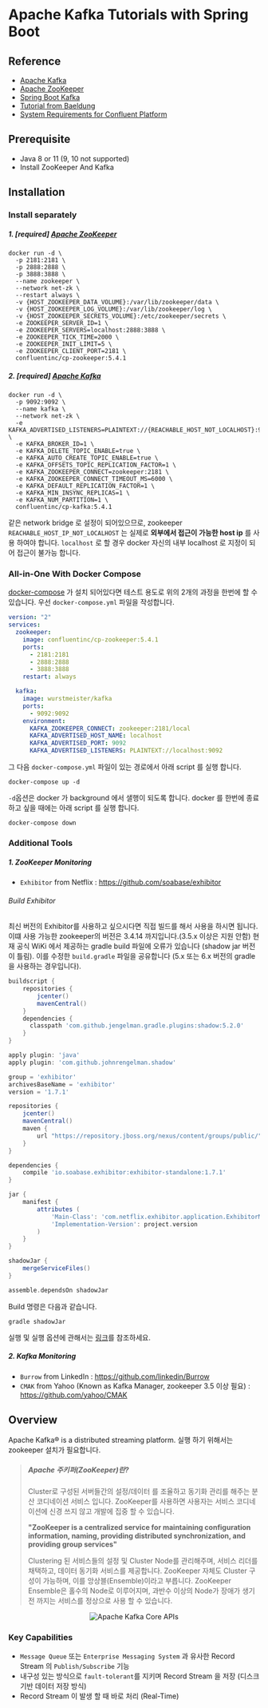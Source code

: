 # Apache Kafka Tutorials with Spring Boot

## Reference

* [Apache Kafka](https://kafka.apache.org/)
* [Apache ZooKeeper](https://zookeeper.apache.org/)
* [Spring Boot Kafka](https://docs.spring.io/spring-boot/docs/2.2.6.RELEASE/reference/htmlsingle/#boot-features-kafka)
* [Tutorial from Baeldung](https://www.baeldung.com/spring-kafka)
* [System Requirements for Confluent Platform](https://docs.confluent.io/current/installation/system-requirements.html)

## Prerequisite

* Java 8 or 11 (9, 10 not supported)
* Install ZooKeeper And Kafka

## Installation

### Install separately

##### 1. [required] [Apache ZooKeeper](https://hub.docker.com/r/confluentinc/cp-zookeeper)

```shell script
docker run -d \
  -p 2181:2181 \
  -p 2888:2888 \
  -p 3888:3888 \
  --name zookeeper \
  --network net-zk \
  --restart always \
  -v {HOST_ZOOKEEPER_DATA_VOLUME}:/var/lib/zookeeper/data \
  -v {HOST_ZOOKEEPER_LOG_VOLUME}:/var/lib/zookeeper/log \
  -v {HOST_ZOOKEEPER_SECRETS_VOLUME}:/etc/zookeeper/secrets \
  -e ZOOKEEPER_SERVER_ID=1 \
  -e ZOOKEEPER_SERVERS=localhost:2888:3888 \
  -e ZOOKEEPER_TICK_TIME=2000 \
  -e ZOOKEEPER_INIT_LIMIT=5 \
  -e ZOOKEEPER_CLIENT_PORT=2181 \
  confluentinc/cp-zookeeper:5.4.1
```

##### 2. [required] [Apache Kafka](https://hub.docker.com/r/confluentinc/cp-kafka)

```shell script
docker run -d \
  -p 9092:9092 \
  --name kafka \
  --network net-zk \
  -e KAFKA_ADVERTISED_LISTENERS=PLAINTEXT://{REACHABLE_HOST_NOT_LOCALHOST}:9092 \
  -e KAFKA_BROKER_ID=1 \
  -e KAFKA_DELETE_TOPIC_ENABLE=true \
  -e KAFKA_AUTO_CREATE_TOPIC_ENABLE=true \
  -e KAFKA_OFFSETS_TOPIC_REPLICATION_FACTOR=1 \
  -e KAFKA_ZOOKEEPER_CONNECT=zookeeper:2181 \
  -e KAFKA_ZOOKEEPER_CONNECT_TIMEOUT_MS=6000 \
  -e KAFKA_DEFAULT_REPLICATION_FACTOR=1 \
  -e KAFKA_MIN_INSYNC_REPLICAS=1 \
  -e KAFKA_NUM_PARTITION=1 \
  confluentinc/cp-kafka:5.4.1
```

같은 network bridge 로 설정이 되어있으므로, zookeeper
`REACHABLE_HOST_IP_NOT_LOCALHOST` 는 실제로 **외부에서 접근이 가능한 host ip** 를 사용 하여야 합니다. `localhost` 로 할 경우 docker 자신의 내부 localhost 로 지정이 되어 접근이 불가능 합니다.  

### All-in-One With Docker Compose

[docker-compose](https://docs.docker.com/compose/install/) 가 설치 되어있다면 테스트 용도로 위의 2개의 과정을 한번에 할 수 있습니다. 우선 `docker-compose.yml` 파일을 작성합니다.
```yaml
version: "2"
services:
  zookeeper:
    image: confluentinc/cp-zookeeper:5.4.1
    ports:
      - 2181:2181
      - 2888:2888
      - 3888:3888
    restart: always

  kafka:
    image: wurstmeister/kafka
    ports:
      - 9092:9092
    environment:
      KAFKA_ZOOKEEPER_CONNECT: zookeeper:2181/local
      KAFKA_ADVERTISED_HOST_NAME: localhost
      KAFKA_ADVERTISED_PORT: 9092
      KAFKA_ADVERTISED_LISTENERS: PLAINTEXT://localhost:9092
```

그 다음 `docker-compose.yml` 파일이 있는 경로에서 아래 script 를 실행 합니다.
```shell script
docker-compose up -d
```

`-d`옵션은 docker 가 background 에서 샐행이 되도록 합니다. docker 를 한번에 종료하고 싶을 때에는 아래 script 를 실행 합니다.
```shell script
docker-compose down
```

### Additional Tools

##### 1. ZooKeeper Monitoring
* `Exhibitor` from Netflix : https://github.com/soabase/exhibitor

###### Build Exhibitor

최신 버전의 Exhibitor를 사용하고 싶으시다면 직접 빌드를 해서 사용을 하시면 됩니다. 이떄 사용 가능한 zookeeper의 버전은 3.4.14 까지입니다.(3.5.x 이상은 지원 안함) 현재 공식 WiKi 에서 제공하는 gradle build 파일에 오류가 있습니다 (shadow jar 버전이 틀림). 이를 수정한 `build.gradle` 파일을 공유합니다 (5.x 또는 6.x 버전의 gradle 을 사용하는 경우입니다).

```groovy
buildscript {
    repositories {
        jcenter()
        mavenCentral()
    }
    dependencies {
      classpath 'com.github.jengelman.gradle.plugins:shadow:5.2.0'
    }
}

apply plugin: 'java'
apply plugin: 'com.github.johnrengelman.shadow'

group = 'exhibitor'
archivesBaseName = 'exhibitor'
version = '1.7.1'

repositories {
    jcenter()
    mavenCentral()
    maven {
        url "https://repository.jboss.org/nexus/content/groups/public/"
    }
}

dependencies {
    compile 'io.soabase.exhibitor:exhibitor-standalone:1.7.1'
}

jar {
    manifest {
        attributes (
            'Main-Class': 'com.netflix.exhibitor.application.ExhibitorMain',
            'Implementation-Version': project.version
        )
    }
}

shadowJar {
    mergeServiceFiles()
}

assemble.dependsOn shadowJar
``` 

Build 명령은 다음과 같습니다.

```shell script
gradle shadowJar
```

실행 및 실행 옵션에 관해서는 [링크](https://github.com/soabase/exhibitor/wiki/Running-Exhibitor)를 참조하세요.

##### 2. Kafka Monitoring
* `Burrow` from LinkedIn : https://github.com/linkedin/Burrow
* `CMAK` from Yahoo (Known as Kafka Manager, zookeeper 3.5 이상 필요) : https://github.com/yahoo/CMAK

## Overview
Apache Kafka® is a distributed streaming platform. 실행 하기 위해서는 zookeeper 설치가 필요합니다.

> ##### Apache 주키퍼(ZooKeeper)란?
> 
> Cluster로 구성된 서버들간의 설정/데이터 를 조율하고 동기화 관리를 해주는 분산 코디네이션 서비스 입니다. ZooKeeper를 사용하면 사용자는 서비스 코디네이션에 신경 쓰지 않고 개발에 집중 할 수 있습니다.
>
> **"ZooKeeper is a centralized service for maintaining configuration information, naming, providing distributed synchronization, and providing group services"**
>
> Clustering 된 서비스들의 설정 및 Cluster Node를 관리해주며, 서비스 리더를 채택하고, 데이터 동기화 서비스를 제공합니다.
> ZooKeeper 자체도 Cluster 구성이 가능하며, 이를 앙상블(Ensemble)이라고 부릅니다. 
> ZooKeeper Ensemble은 홀수의 Node로 이루어지며, 과반수 이상의 Node가 장애가 생기 전 까지는 서비스를 정상으로 사용 할 수 있습니다.

<p align="center">
  <img src="https://kafka.apache.org/24/images/kafka-apis.png" alt="Apache Kafka Core APIs"/>
</p>

### Key Capabilities
* `Message Queue` 또는 `Enterprise Messaging System` 과 유사한 Record Stream 의 `Publish/Subscribe` 기능
* 내구성 있는 방식으로 `fault-tolerant`를 지키며 Record Stream 을 저장 (디스크 기반 데이터 저장 방식)
* Record Stream 이 발생 할 때 바로 처리 (Real-Time)